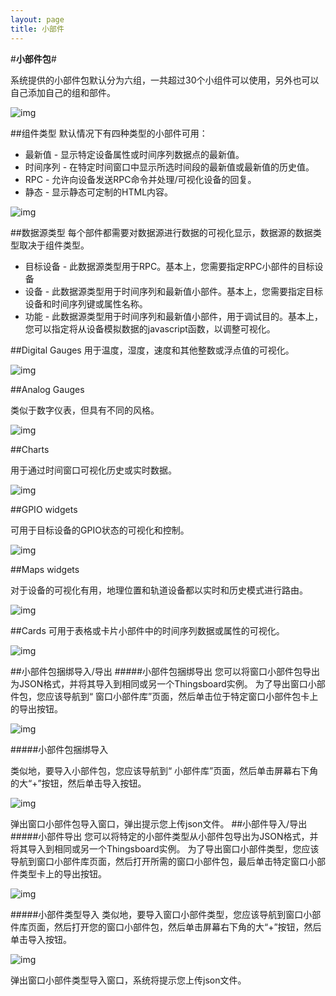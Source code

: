 ```yaml
---
layout: page
title: 小部件
---
```


#**小部件包**#

系统提供的小部件包默认分为六组，一共超过30个小组件可以使用，另外也可以自己添加自己的组和部件。

![img](/images/ui-widget-1.png)

##组件类型
默认情况下有四种类型的小部件可用：

- 最新值 - 显示特定设备属性或时间序列数据点的最新值。
- 时间序列 - 在特定时间窗口中显示所选时间段的最新值或最新值的历史值。
- RPC - 允许向设备发送RPC命令并处理/可视化设备的回复。
- 静态 - 显示静态可定制的HTML内容。

![img](/images/ui-widget-12.png)

##数据源类型
每个部件都需要对数据源进行数据的可视化显示，数据源的数据类型取决于组件类型。

- 目标设备 - 此数据源类型用于RPC。基本上，您需要指定RPC小部件的目标设备
- 设备 - 此数据源类型用于时间序列和最新值小部件。基本上，您需要指定目标设备和时间序列键或属性名称。
- 功能 - 此数据源类型用于时间序列和最新值小部件，用于调试目的。基本上，您可以指定将从设备模拟数据的javascript函数，以调整可视化。

##Digital Gauges
用于温度，湿度，速度和其他整数或浮点值的可视化。

![img](/images/ui-widget-2.png)

##Analog Gauges

类似于数字仪表，但具有不同的风格。

![img](/images/ui-widget-3.png)

##Charts

用于通过时间窗口可视化历史或实时数据。
 
![img](/images/ui-widget-4.png)

##GPIO widgets

可用于目标设备的GPIO状态的可视化和控制。

![img](/images/ui-widget-5.png)

##Maps widgets

对于设备的可视化有用，地理位置和轨道设备都以实时和历史模式进行路由。
 
![img](/images/ui-widget-6.png)

##Cards
可用于表格或卡片小部件中的时间序列数据或属性的可视化。

![img](/images/ui-widget-7.png)

##小部件包捆绑导入/导出
#####小部件包捆绑导出
您可以将窗口小部件包导出为JSON格式，并将其导入到相同或另一个Thingsboard实例。
为了导出窗口小部件包，您应该导航到“ 窗口小部件库”页面，然后单击位于特定窗口小部件包卡上的导出按钮。

![img](/images/ui-widget-8.png)

#####小部件包捆绑导入

类似地，要导入小部件包，您应该导航到“ 小部件库”页面，然后单击屏幕右下角的大“+”按钮，然后单击导入按钮。

![img](/images/ui-widget-10.png)

弹出窗口小部件包导入窗口，弹出提示您上传json文件。
##小部件导入/导出
#####小部件导出
您可以将特定的小部件类型从小部件包导出为JSON格式，并将其导入到相同或另一个Thingsboard实例。
为了导出窗口小部件类型，您应该导航到窗口小部件库页面，然后打开所需的窗口小部件包，最后单击特定窗口小部件类型卡上的导出按钮。

![img](/images/ui-widget-9.png)

#####小部件类型导入
类似地，要导入窗口小部件类型，您应该导航到窗口小部件库页面，然后打开您的窗口小部件包，然后单击屏幕右下角的大“+”按钮，然后单击导入按钮。

![img](/images/ui-widget-11.png)

弹出窗口小部件类型导入窗口，系统将提示您上传json文件。